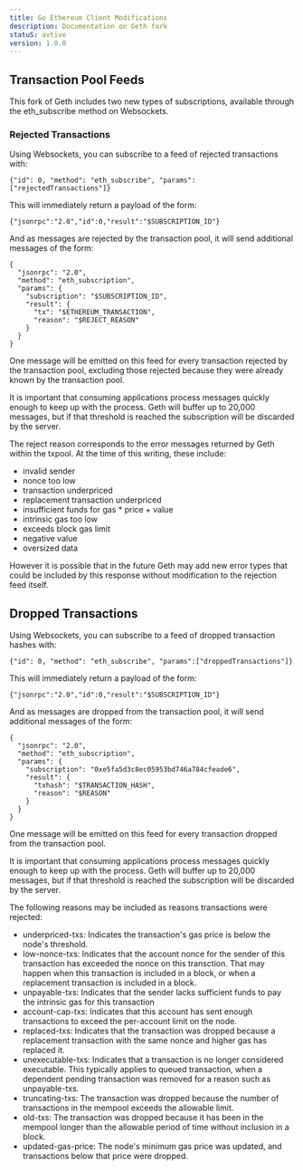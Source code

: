 ```yaml
---
title: Go Ethereum Client Modifications
description: Documentation on Geth fork 
statuS: avtive
version: 1.0.0
---
```


<!-- source: https://github.com/blocknative/go-ethereum/blob/19e9976be25bb48a3ad7a9730254157e72a99786/TXPOOL-FEEDS.md -->


## Transaction Pool Feeds

This fork of Geth includes two new types of subscriptions, available through the
eth_subscribe method on Websockets.

### Rejected Transactions

Using Websockets, you can subscribe to a feed of rejected transactions with:

```
{"id": 0, "method": "eth_subscribe", "params":["rejectedTransactions"]}
```

This will immediately return a payload of the form:

```
{"jsonrpc":"2.0","id":0,"result":"$SUBSCRIPTION_ID"}
```

And as messages are rejected by the transaction pool, it will send additional
messages of the form:

```
{
  "jsonrpc": "2.0",
  "method": "eth_subscription",
  "params": {
    "subscription": "$SUBSCRIPTION_ID",
    "result": {
      "tx": "$ETHEREUM_TRANSACTION",
      "reason": "$REJECT_REASON"
    }
  }
}
```

One message will be emitted on this feed for every transaction rejected by the
transaction pool, excluding those rejected because they were already known by
the transaction pool.

It is important that consuming applications process messages quickly enough to
keep up with the process. Geth will buffer up to 20,000 messages, but if that
threshold is reached the subscription will be discarded by the server.

The reject reason corresponds to the error messages returned by Geth within the
txpool. At the time of this writing, these include:

* invalid sender
* nonce too low
* transaction underpriced
* replacement transaction underpriced
* insufficient funds for gas * price + value
* intrinsic gas too low
* exceeds block gas limit
* negative value
* oversized data

However it is possible that in the future Geth may add new error types that
could be included by this response without modification to the rejection feed
itself.

## Dropped Transactions

Using Websockets, you can subscribe to a feed of dropped transaction hashes with:

```
{"id": 0, "method": "eth_subscribe", "params":["droppedTransactions"]}
```

This will immediately return a payload of the form:

```
{"jsonrpc":"2.0","id":0,"result":"$SUBSCRIPTION_ID"}
```

And as messages are dropped from the transaction pool, it will send additional
messages of the form:

```
{
  "jsonrpc": "2.0",
  "method": "eth_subscription",
  "params": {
    "subscription": "0xe5fa5d3c8ec05953bd746a784cfeade6",
    "result": {
      "txhash": "$TRANSACTION_HASH",
      "reason": "$REASON"
    }
  }
}
```

One message will be emitted on this feed for every transaction dropped from the
transaction pool.

It is important that consuming applications process messages quickly enough to
keep up with the process. Geth will buffer up to 20,000 messages, but if that
threshold is reached the subscription will be discarded by the server.

The following reasons may be included as reasons transactions were rejected:

* underpriced-txs: Indicates the transaction's gas price is below the node's threshold.
* low-nonce-txs: Indicates that the account nonce for the sender of this transaction has exceeded the nonce on this transction. That may happen when this transaction is included in a block, or when a replacement transaction is included in a block.
* unpayable-txs: Indicates that the sender lacks sufficient funds to pay the intrinsic gas for this transaction
* account-cap-txs: Indicates that this account has sent enough transactions to exceed the per-account limit on the node.
* replaced-txs: Indicates that the transaction was dropped because a replacement transaction with the same nonce and higher gas has replaced it.
* unexecutable-txs: Indicates that a transaction is no longer considered executable. This typically applies to queued transaction, when a dependent pending transaction was removed for a reason such as unpayable-txs.
* truncating-txs: The transaction was dropped because the number of transactions in the mempool exceeds the allowable limit.
* old-txs: The transaction was dropped because it has been in the mempool longer than the allowable period of time without inclusion in a block.
* updated-gas-price: The node's minimum gas price was updated, and transactions below that price were dropped.
